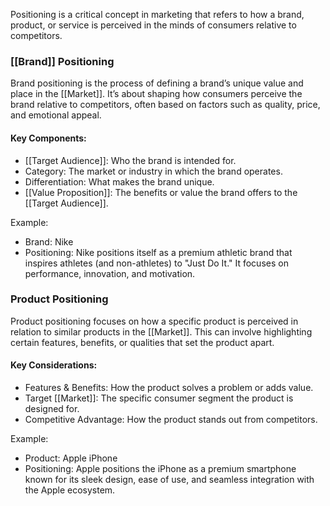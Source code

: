 Positioning is a critical concept in marketing that refers to how a brand, product, or service is perceived in the minds of consumers relative to competitors. 

### [[Brand]] Positioning
Brand positioning is the process of defining a brand’s unique value and place in the [[Market]]. It’s about shaping how consumers perceive the brand relative to competitors, often based on factors such as quality, price, and emotional appeal.

#### Key Components:
- [[Target Audience]]: Who the brand is intended for.
- Category: The market or industry in which the brand operates.
- Differentiation: What makes the brand unique.
- [[Value Proposition]]: The benefits or value the brand offers to the [[Target Audience]].

Example:  
- Brand: Nike  
- Positioning: Nike positions itself as a premium athletic brand that inspires athletes (and non-athletes) to "Just Do It." It focuses on performance, innovation, and motivation.

### Product Positioning
Product positioning focuses on how a specific product is perceived in relation to similar products in the [[Market]]. This can involve highlighting certain features, benefits, or qualities that set the product apart.

#### Key Considerations:
- Features & Benefits: How the product solves a problem or adds value.
- Target [[Market]]: The specific consumer segment the product is designed for.
- Competitive Advantage: How the product stands out from competitors.

Example:  
- Product: Apple iPhone  
- Positioning: Apple positions the iPhone as a premium smartphone known for its sleek design, ease of use, and seamless integration with the Apple ecosystem.
